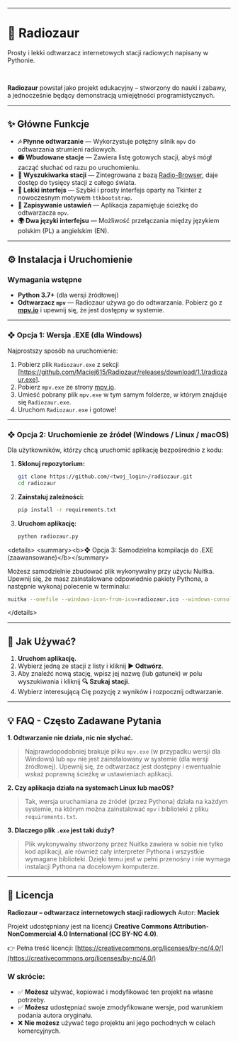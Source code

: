 
-----

# 🎵 Radiozaur

Prosty i lekki odtwarzacz internetowych stacji radiowych napisany w Pythonie.

<br>

**Radiozaur** powstał jako projekt edukacyjny – stworzony do nauki i zabawy, a jednocześnie będący demonstracją umiejętności programistycznych.

-----

## ✨ Główne Funkcje

  * **🎶 Płynne odtwarzanie** — Wykorzystuje potężny silnik `mpv` do odtwarzania strumieni radiowych.
  * **📻 Wbudowane stacje** — Zawiera listę gotowych stacji, abyś mógł zacząć słuchać od razu po uruchomieniu.
  * **🔎 Wyszukiwarka stacji** — Zintegrowana z bazą [Radio-Browser](https://www.radio-browser.info/), daje dostęp do tysięcy stacji z całego świata.
  * **🎨 Lekki interfejs** — Szybki i prosty interfejs oparty na Tkinter z nowoczesnym motywem `ttkbootstrap`.
  * **💾 Zapisywanie ustawień** — Aplikacja zapamiętuje ścieżkę do odtwarzacza `mpv`.
  * **🌍 Dwa języki interfejsu** — Możliwość przełączania między językiem polskim (PL) a angielskim (EN).

-----

## ⚙️ Instalacja i Uruchomienie

### Wymagania wstępne

  * **Python 3.7+** (dla wersji źródłowej)
  * **Odtwarzacz `mpv`** — Radiozaur używa go do odtwarzania. Pobierz go z [**mpv.io**](https://mpv.io/) i upewnij się, że jest dostępny w systemie.

-----

### **❖ Opcja 1: Wersja .EXE (dla Windows)**

Najprostszy sposób na uruchomienie:

1.  Pobierz plik `Radiozaur.exe` z sekcji [https://github.com/Maciej615/Radiozaur/releases/download/1.1/radiozaur.exe].
2.  Pobierz `mpv.exe` ze strony [mpv.io](https://mpv.io/).
3.  Umieść pobrany plik `mpv.exe` w tym samym folderze, w którym znajduje się `Radiozaur.exe`.
4.  Uruchom `Radiozaur.exe` i gotowe\!

-----

### **❖ Opcja 2: Uruchomienie ze źródeł (Windows / Linux / macOS)**

Dla użytkowników, którzy chcą uruchomić aplikację bezpośrednio z kodu:

1.  **Sklonuj repozytorium:**

    ```bash
    git clone https://github.com/<twoj_login>/radiozaur.git
    cd radiozaur
    ```

2.  **Zainstaluj zależności:**

    ```bash
    pip install -r requirements.txt
    ```

3.  **Uruchom aplikację:**

    ```bash
    python radiozaur.py
    ```

\<details\>
\<summary\>\<b\>❖ Opcja 3: Samodzielna kompilacja do .EXE (zaawansowane)\</b\>\</summary\>

Możesz samodzielnie zbudować plik wykonywalny przy użyciu Nuitka. Upewnij się, że masz zainstalowane odpowiednie pakiety Pythona, a następnie wykonaj polecenie w terminalu:

```bash
nuitka --onefile --windows-icon-from-ico=radiozaur.ico --windows-console-mode=disable --enable-plugin=tk-inter radiozaur.py
```

\</details\>

-----

## 🚀 Jak Używać?

1.  **Uruchom aplikację.**
2.  Wybierz jedną ze stacji z listy i kliknij **▶️ Odtwórz**.
3.  Aby znaleźć nową stację, wpisz jej nazwę (lub gatunek) w polu wyszukiwania i kliknij **🔍 Szukaj stacji**.
4.  Wybierz interesującą Cię pozycję z wyników i rozpocznij odtwarzanie.

-----

## 💡 FAQ - Często Zadawane Pytania

**1. Odtwarzanie nie działa, nic nie słychać.**

> Najprawdopodobniej brakuje pliku `mpv.exe` (w przypadku wersji dla Windows) lub `mpv` nie jest zainstalowany w systemie (dla wersji źródłowej). Upewnij się, że odtwarzacz jest dostępny i ewentualnie wskaż poprawną ścieżkę w ustawieniach aplikacji.

**2. Czy aplikacja działa na systemach Linux lub macOS?**

> Tak, wersja uruchamiana ze źródeł (przez Pythona) działa na każdym systemie, na którym można zainstalować `mpv` i biblioteki z pliku `requirements.txt`.

**3. Dlaczego plik `.exe` jest taki duży?**

> Plik wykonywalny stworzony przez Nuitka zawiera w sobie nie tylko kod aplikacji, ale również cały interpreter Pythona i wszystkie wymagane biblioteki. Dzięki temu jest w pełni przenośny i nie wymaga instalacji Pythona na docelowym komputerze.

-----

## 📜 Licencja

**Radiozaur – odtwarzacz internetowych stacji radiowych** Autor: **Maciek**

Projekt udostępniany jest na licencji **Creative Commons Attribution-NonCommercial 4.0 International (CC BY-NC 4.0)**.

👉 Pełna treść licencji: [https://creativecommons.org/licenses/by-nc/4.0/](https://creativecommons.org/licenses/by-nc/4.0/)

### W skrócie:

  * ✅ **Możesz** używać, kopiować i modyfikować ten projekt na własne potrzeby.
  * ✅ **Możesz** udostępniać swoje zmodyfikowane wersje, pod warunkiem podania autora oryginału.
  * ❌ **Nie możesz** używać tego projektu ani jego pochodnych w celach komercyjnych.
